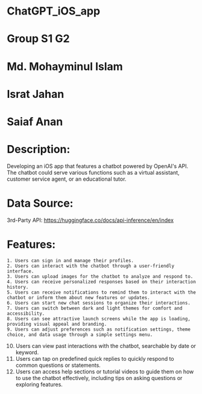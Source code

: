 # ChatGPT_iOS_app

# Group S1 G2

# Md. Mohayminul Islam
# Israt Jahan
# Saiaf Anan

 
 # Description: 
 Developing an iOS app that features a chatbot powered by OpenAI's API. The chatbot could serve various functions such as a virtual assistant, customer service agent, or an educational tutor.
 
 
# Data Source:
   3rd-Party API: https://huggingface.co/docs/api-inference/en/index
  
 # Features:

    1. Users can sign in and manage their profiles.
    2. Users can interact with the chatbot through a user-friendly interface.
    3. Users can upload images for the chatbot to analyze and respond to.
    4. Users can receive personalized responses based on their interaction history.
    5. Users can receive notifications to remind them to interact with the chatbot or inform them about new features or updates.
    6. Users can start new chat sessions to organize their interactions.
    7. Users can switch between dark and light themes for comfort and accessibility.
    8. Users can see attractive launch screens while the app is loading, providing visual appeal and branding.
    9. Users can adjust preferences such as notification settings, theme choice, and data usage through a simple settings menu.
   10. Users can view past interactions with the chatbot, searchable by date or keyword.
   11. Users can tap on predefined quick replies to quickly respond to common questions or statements.
   12. Users can access help sections or tutorial videos to guide them on how to use the chatbot effectively, including tips on asking questions or exploring features.
